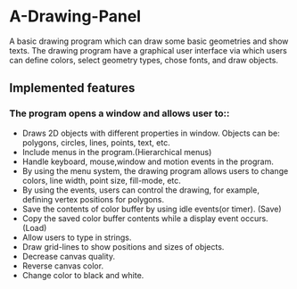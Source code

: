 # A-Drawing-Panel
 A basic drawing program which can draw some basic geometries and show texts. The drawing program have a graphical user interface via which users can define colors, select geometry types, chose fonts, and draw objects.

## Implemented features

### The program opens a window and allows user to::
* Draws 2D objects with different properties in window. Objects can be: polygons, circles, lines, points, text, etc.
* Include menus in the program.(Hierarchical menus)
* Handle keyboard, mouse,window and motion events in the program.
* By using the menu system, the drawing program allows users to change colors, line width, point size, fill-mode, etc.
* By using the events, users can control the drawing, for example, defining vertex positions for polygons.
* Save the contents of color buffer by using idle events(or timer). (Save)
* Copy the saved color buffer contents while a display event occurs. (Load)
* Allow users to type in strings.
* Draw grid-lines to show positions and sizes of objects.
* Decrease canvas quality.
* Reverse canvas color.
* Change color to black and white.
